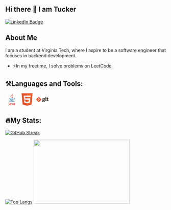 ## Hi there 👋 I am Tucker
<div id="badges">
  <a href="https://www.linkedin.com/in/tucker-vann-48bb20314/">
    <img src="https://img.shields.io/badge/LinkedIn-blue?style=for-the-badge&logo=linkedin&logoColor=white" alt="LinkedIn Badge"/>
  </a>
</div>

## About Me
I am a student at Virginia Tech, where I aspire to be a software engineer that focuses in backend development.
- ⚡️In my freetime, I solve problems on LeetCode
## ⚒️Languages and Tools:
<div>
  <img src="https://github.com/devicons/devicon/blob/master/icons/java/java-original-wordmark.svg" title="Java" alt="Java" width="40" height="40"/>&nbsp;
  <img src="https://github.com/devicons/devicon/blob/master/icons/html5/html5-original.svg" title="HTML5" alt="HTML" width="40" height="40"/>&nbsp;
  <img src="https://github.com/devicons/devicon/blob/master/icons/git/git-original-wordmark.svg" title="Git" **alt="Git" width="40" height="40"/>
</div>

## 🔥My Stats:
  [![GitHub Streak](http://github-readme-streak-stats.herokuapp.com?user=tucker-v&theme=dark&background=000000)](https://git.io/streak-stats)
 
 [![Top Langs](https://github-readme-stats.vercel.app/api/top-langs/?username=tucker-v&layout=compact&theme=vision-friendly-dark)](https://github.com/anuraghazra/github-readme-stats)
 <img src="https://media1.giphy.com/media/v1.Y2lkPTc5MGI3NjExOHZtNGo5bXBnYXZ0d2V1aHYzejR2eGI1MTQwZndlcGpkYzNsZGU5ZCZlcD12MV9pbnRlcm5hbF9naWZfYnlfaWQmY3Q9Zw/tuCFp8rod0x3O/giphy.webp" width=300 height= 200/>

